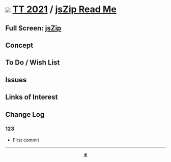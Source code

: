 # [![](https://pushme-pullyou.github.io/tootoo-2021/lib/assets/icons/mark-github.svg )](https://github.com/pushme-pullyou/tootoo-2021/ "Source code on GitHub" ) [TT 2021]( https://pushme-pullyou.github.io/tootoo-2021/ "Home page" ) / [jsZip Read Me]( https://pushme-pullyou.github.io/tootoo-2021/#sandbox/;ibraries/jszip/README.md)


<!--@@@
<div class=iframe-resize ><iframe src=https://pushme-pullyou.github.io/tootoo-2021/ sandbox/;ibraries/jszip/ height=100% width=100% ></iframe></div>
_"jsZip" in a resizable window. One finger to rotate. Two to zoom._
@@@-->

## Full Screen: [jsZip]( https://pushme-pullyou.github.io/tootoo-2021/sandbox/;ibraries/jszip/ )


## Concept


## To Do / Wish List


## Issues


## Links of Interest


## Change Log


### 123

* First commit


***

<center title="Hello! Click me to go up to the top" ><a class=aDingbat href=javascript:window.scrollTo(0,0);> ❦ </a></center>
